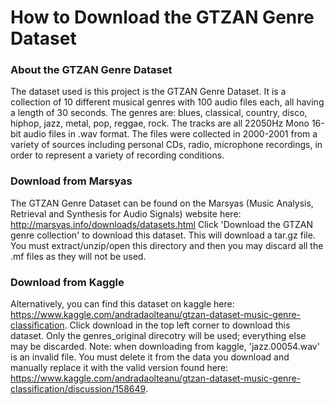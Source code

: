# How to Download the GTZAN Genre Dataset

### About the GTZAN Genre Dataset
The dataset used is this project is the GTZAN Genre Dataset. It is a collection
of 10 different musical genres with 100 audio files each, all having a length of
30 seconds. The genres are: blues, classical, country, disco, hiphop, jazz,
metal, pop, reggae, rock. The tracks are all 22050Hz Mono 16-bit audio files in
.wav format. The files were collected in 2000-2001 from a variety of sources
including personal CDs, radio, microphone recordings, in order to represent a
variety of recording conditions.


### Download from Marsyas
The GTZAN Genre Dataset can be found on the Marsyas (Music Analysis, Retrieval
and Synthesis for Audio Signals) website here:
http://marsyas.info/downloads/datasets.html Click 'Download the GTZAN genre
collection' to download this dataset. This will download a tar.gz file. You must
extract/unzip/open this directory and then you may discard all the .mf files as
they will not be used.


### Download from Kaggle
Alternatively, you can find this dataset on kaggle here:
https://www.kaggle.com/andradaolteanu/gtzan-dataset-music-genre-classification.
Click download in the top left corner to download this dataset. Only the
genres_original direcotry will be used; everything else may be discarded. Note:
when downloading from kaggle, 'jazz.00054.wav' is an invalid file. You must
delete it from the data you download and manually replace it with the valid
version found here:
https://www.kaggle.com/andradaolteanu/gtzan-dataset-music-genre-classification/discussion/158649.
